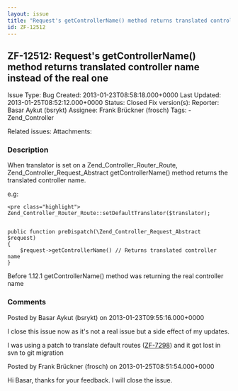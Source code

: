 ```yaml
---
layout: issue
title: "Request's getControllerName() method returns translated controller name instead of the real one"
id: ZF-12512
---
```


ZF-12512: Request's getControllerName() method returns translated controller name instead of the real one
---------------------------------------------------------------------------------------------------------

 Issue Type: Bug Created: 2013-01-23T08:58:18.000+0000 Last Updated: 2013-01-25T08:52:12.000+0000 Status: Closed Fix version(s): 
 Reporter:  Basar Aykut (bsrykt)  Assignee:  Frank Brückner (frosch)  Tags: - Zend\_Controller
 
 Related issues: 
 Attachments: 
### Description

When translator is set on a Zend\_Controller\_Router\_Route, Zend\_Controller\_Request\_Abstract getControllerName() method returns the translated controller name.

e.g:

 
    <pre class="highlight"> 
    Zend_Controller_Router_Route::setDefaultTranslator($translator);
    
    
    public function preDispatch(\Zend_Controller_Request_Abstract $request) 
    {
        $request->getControllerName() // Returns translated controller name
    }


Before 1.12.1 getControllerName() method was returning the real controller name

 

 

### Comments

Posted by Basar Aykut (bsrykt) on 2013-01-23T09:55:16.000+0000

I close this issue now as it's not a real issue but a side effect of my updates.

I was using a patch to translate default routes ([ZF-7298](http://framework.zend.com/issues/browse/ZF-7298)) and it got lost in svn to git migration

 

 

Posted by Frank Brückner (frosch) on 2013-01-25T08:51:54.000+0000

Hi Basar, thanks for your feedback. I will close the issue.

 

 